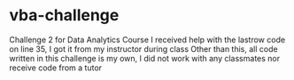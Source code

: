 # vba-challenge
Challenge 2 for Data Analytics Course
I received help with the lastrow code on line 35, I got it from my instructor during class
Other than this, all code written in this challenge is my own, I did not work with any classmates nor receive code from a tutor 
